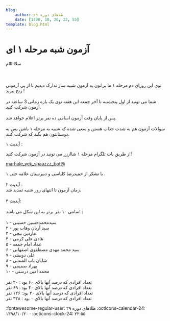 ```yaml
---
blog:
    author: طلاهای دوره ۲۹
    date: [1398, 10, 20, 22, 55]
template: blog.html
---
```

# آزمون شبه مرحله ۱ ای

<div class="cnt">
<p>سلاااااام<br/><br/><br/><br/>توی این روزای دم مرحله ۱ ما براتون یه آزمون شبیه ساز تدارک دیدیم تا از بی آزمونی رنج نبرید !<br/><br/>شما می تونید از اول پنجشنبه تا آخر جمعه این هفته توی یک بازه زمانی 3 ساعته در آزمون شرکت کنید.<br/><br/>پس از پایان وقت آزمون اسامی ده نفر برتر اعلام خواهد شد.<br/><br/>سوالات آزمون هم به شدت جذاب هستن و سعی شده که شبیه به مرحله ۱ باشن پس به دوستانتون هم بگید که شرکت کنند.</p>

<p>آپدیت ۱ : </p>
<p>از طریق بات تلگرام مرحله ۱ شااززز می تونید در آزمون شرکت کنید!</p>
<p><a href="https://t.me/marhale_yek_shaazzz_bot">marhale_yek_shaazzz_bot@</a></p>
<p>با تشکر از حمیدرضا کلباسی و دبیرستان علامه حلی ۱ .<br/><br/>آپدیت ۲ :<br/>زمان آزمون تا انتهای روز شنبه تمدید شد.<br/><br/>آپدیت ۳:<br/><br/>اسامی ۱۰ نفر برتر به این شکل می باشد :<br/> <br/>۱ - سیدمحمدحسین حسینی<br/>۲ - سید آریان وهاب پور<br/>۳ - ماردین نیچی<br/>۴ - هادی علی کرمی<br/>۵ - عماد امام جمعه<br/>۶ - سید محمد مهدی مصطفوی اصفهانی<br/>۷ - علی دوستی<br/>۸ - شایان باب المندبی<br/>۹ - بهراد صمیمی<br/>۱۰ - محمد امین درستی<br/><br/>تعداد افرادی که درصد آنها بالای ۶۰ بود : ۲۰ نفر<br/>تعداد افرادی که درصد آنها بالای ۴۰ بود : ۶۹ نفر<br/>تعداد افرادی که درصد آنها بالای ۲۰ بود: ۱۲۶ نفر<br/>تعداد افرادی که درصد آنها بالای ۰ بود : ۳۲۸ نفر</p>
</div>

<div class="blog-info" markdown>
<span class="blog-author">
:fontawesome-regular-user: طلاهای دوره ۲۹
</span>
<span class="blog-date">
:octicons-calendar-24: ۱۳۹۸/۱۰/۲۰ · :octicons-clock-24: ۲۲:۵۵
</span>
</div>

